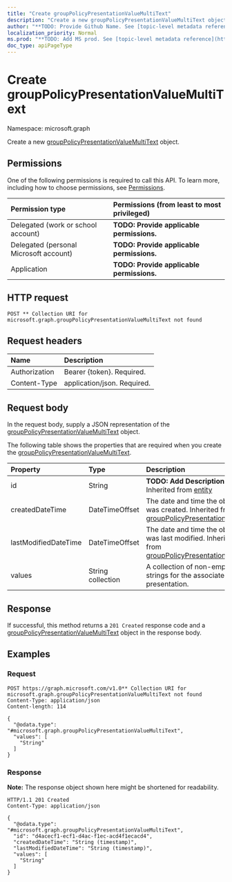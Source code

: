 ```yaml
---
title: "Create groupPolicyPresentationValueMultiText"
description: "Create a new groupPolicyPresentationValueMultiText object."
author: "**TODO: Provide Github Name. See [topic-level metadata reference](https://msgo.azurewebsites.net/add/document/guidelines/metadata.html#topic-level-metadata)**"
localization_priority: Normal
ms.prod: "**TODO: Add MS prod. See [topic-level metadata reference](https://msgo.azurewebsites.net/add/document/guidelines/metadata.html#topic-level-metadata)**"
doc_type: apiPageType
---
```


# Create groupPolicyPresentationValueMultiText
Namespace: microsoft.graph



Create a new [groupPolicyPresentationValueMultiText](../resources/grouppolicypresentationvaluemultitext.md) object.

## Permissions
One of the following permissions is required to call this API. To learn more, including how to choose permissions, see [Permissions](/graph/permissions-reference).

|Permission type|Permissions (from least to most privileged)|
|:---|:---|
|Delegated (work or school account)|**TODO: Provide applicable permissions.**|
|Delegated (personal Microsoft account)|**TODO: Provide applicable permissions.**|
|Application|**TODO: Provide applicable permissions.**|

## HTTP request

<!-- {
  "blockType": "ignored"
}
-->
``` http
POST ** Collection URI for microsoft.graph.groupPolicyPresentationValueMultiText not found
```

## Request headers
|Name|Description|
|:---|:---|
|Authorization|Bearer {token}. Required.|
|Content-Type|application/json. Required.|

## Request body
In the request body, supply a JSON representation of the [groupPolicyPresentationValueMultiText](../resources/grouppolicypresentationvaluemultitext.md) object.

The following table shows the properties that are required when you create the [groupPolicyPresentationValueMultiText](../resources/grouppolicypresentationvaluemultitext.md).

|Property|Type|Description|
|:---|:---|:---|
|id|String|**TODO: Add Description** Inherited from [entity](../resources/entity.md)|
|createdDateTime|DateTimeOffset|The date and time the object was created. Inherited from [groupPolicyPresentationValue](../resources/grouppolicypresentationvalue.md)|
|lastModifiedDateTime|DateTimeOffset|The date and time the object was last modified. Inherited from [groupPolicyPresentationValue](../resources/grouppolicypresentationvalue.md)|
|values|String collection|A collection of non-empty strings for the associated presentation.|



## Response

If successful, this method returns a `201 Created` response code and a [groupPolicyPresentationValueMultiText](../resources/grouppolicypresentationvaluemultitext.md) object in the response body.

## Examples

### Request
<!-- {
  "blockType": "request",
  "name": "create_grouppolicypresentationvaluemultitext_from_"
}
-->
``` http
POST https://graph.microsoft.com/v1.0** Collection URI for microsoft.graph.groupPolicyPresentationValueMultiText not found
Content-Type: application/json
Content-length: 114

{
  "@odata.type": "#microsoft.graph.groupPolicyPresentationValueMultiText",
  "values": [
    "String"
  ]
}
```


### Response
**Note:** The response object shown here might be shortened for readability.
<!-- {
  "blockType": "response",
  "truncated": true,
  "@odata.type": "microsoft.graph.groupPolicyPresentationValueMultiText"
}
-->
``` http
HTTP/1.1 201 Created
Content-Type: application/json

{
  "@odata.type": "#microsoft.graph.groupPolicyPresentationValueMultiText",
  "id": "d4acecf1-ecf1-d4ac-f1ec-acd4f1ecacd4",
  "createdDateTime": "String (timestamp)",
  "lastModifiedDateTime": "String (timestamp)",
  "values": [
    "String"
  ]
}
```

